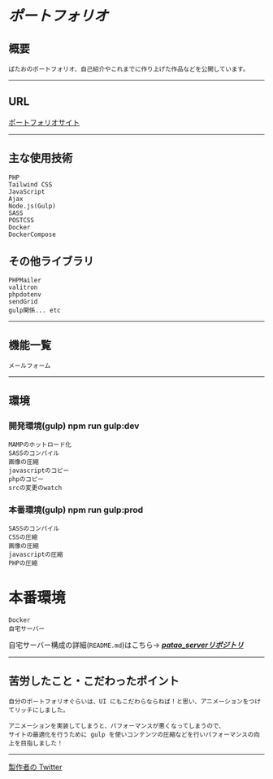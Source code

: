 # ***ポートフォリオ***

## 概要
    ぱたおのポートフォリオ、自己紹介やこれまでに作り上げた作品などを公開しています。
---
## URL
[ポートフォリオサイト](https://patapatao.com)

---
## 主な使用技術

    PHP
    Tailwind CSS
    JavaScript
    Ajax
    Node.js(Gulp)
    SASS
    POSTCSS
    Docker
    DockerCompose

## その他ライブラリ

    PHPMailer
    valitron
    phpdotenv
    sendGrid
    gulp関係... etc

___
## 機能一覧

    メールフォーム
___
## 環境
### 開発環境(gulp) npm run gulp:dev

    MAMPのホットロード化
    SASSのコンパイル
    画像の圧縮
    javascriptのコピー
    phpのコピー
    srcの変更のwatch

### 本番環境(gulp) npm run gulp:prod

    SASSのコンパイル
    CSSの圧縮
    画像の圧縮
    javascriptの圧縮
    PHPの圧縮

# 本番環境
    Docker
    自宅サーバー
自宅サーバー構成の詳細(`README.md`)はこちら-> ***[patao_serverリポジトリ](https://github.com/Patao150205/patao_server)***    
___
## 苦労したこと・こだわったポイント

    自分のポートフォリオぐらいは、UI にもこだわらならねば！と思い、アニメーションをつけてリッチにしました。  

    アニメーションを実装してしまうと、パフォーマンスが悪くなってしまうので、   
    サイトの最適化を行うために gulp を使いコンテンツの圧縮などを行いパフォーマンスの向上を目指しました！
___
[製作者の Twitter](https://twitter.com/Patao_program)
